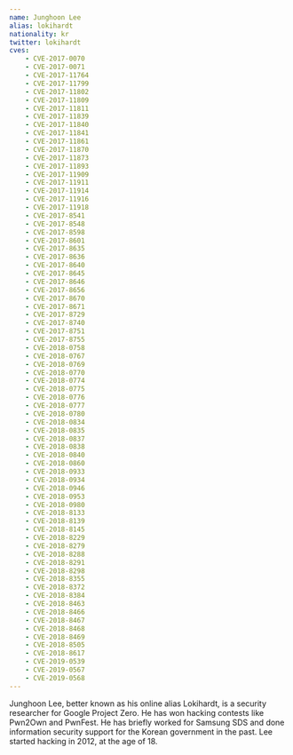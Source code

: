 ```yaml
---
name: Junghoon Lee
alias: lokihardt
nationality: kr
twitter: lokihardt
cves:
    - CVE-2017-0070
    - CVE-2017-0071
    - CVE-2017-11764
    - CVE-2017-11799
    - CVE-2017-11802
    - CVE-2017-11809
    - CVE-2017-11811
    - CVE-2017-11839
    - CVE-2017-11840
    - CVE-2017-11841
    - CVE-2017-11861
    - CVE-2017-11870
    - CVE-2017-11873
    - CVE-2017-11893
    - CVE-2017-11909
    - CVE-2017-11911
    - CVE-2017-11914
    - CVE-2017-11916
    - CVE-2017-11918
    - CVE-2017-8541
    - CVE-2017-8548
    - CVE-2017-8598
    - CVE-2017-8601
    - CVE-2017-8635
    - CVE-2017-8636
    - CVE-2017-8640
    - CVE-2017-8645
    - CVE-2017-8646
    - CVE-2017-8656
    - CVE-2017-8670
    - CVE-2017-8671
    - CVE-2017-8729
    - CVE-2017-8740
    - CVE-2017-8751
    - CVE-2017-8755
    - CVE-2018-0758
    - CVE-2018-0767
    - CVE-2018-0769
    - CVE-2018-0770
    - CVE-2018-0774
    - CVE-2018-0775
    - CVE-2018-0776
    - CVE-2018-0777
    - CVE-2018-0780
    - CVE-2018-0834
    - CVE-2018-0835
    - CVE-2018-0837
    - CVE-2018-0838
    - CVE-2018-0840
    - CVE-2018-0860
    - CVE-2018-0933
    - CVE-2018-0934
    - CVE-2018-0946
    - CVE-2018-0953
    - CVE-2018-0980
    - CVE-2018-8133
    - CVE-2018-8139
    - CVE-2018-8145
    - CVE-2018-8229
    - CVE-2018-8279
    - CVE-2018-8288
    - CVE-2018-8291
    - CVE-2018-8298
    - CVE-2018-8355
    - CVE-2018-8372
    - CVE-2018-8384
    - CVE-2018-8463
    - CVE-2018-8466
    - CVE-2018-8467
    - CVE-2018-8468
    - CVE-2018-8469
    - CVE-2018-8505
    - CVE-2018-8617
    - CVE-2019-0539
    - CVE-2019-0567
    - CVE-2019-0568
---
```

Junghoon Lee, better known as his online alias Lokihardt, is a security researcher for Google Project Zero. He has won hacking contests like Pwn2Own and PwnFest. He has briefly worked for Samsung SDS and done information security support for the Korean government in the past. Lee started hacking in 2012, at the age of 18.  
